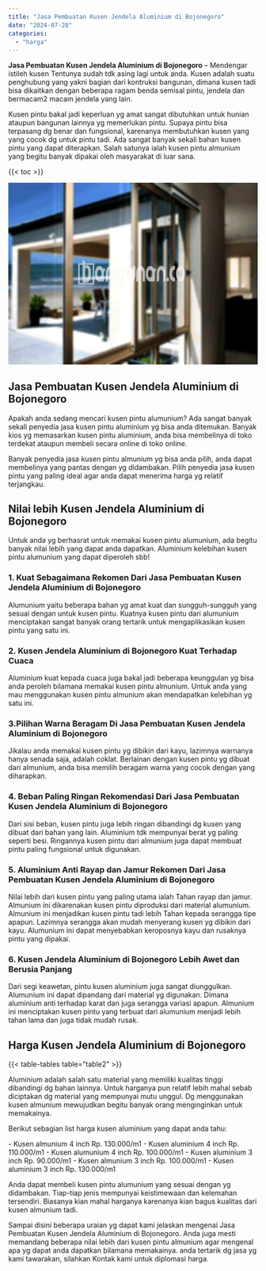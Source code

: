 ```yaml
---
title: "Jasa Pembuatan Kusen Jendela Aluminium di Bojonegoro"
date: "2024-07-28"
categories: 
  - "harga"
---
```


**Jasa Pembuatan Kusen Jendela Aluminium di Bojonegoro** – Mendengar istileh kusen Tentunya sudah tdk asing lagi untuk anda. Kusen adalah suatu penghubung yang yakni bagian dari kontruksi bangunan, dimana kusen tadi bisa dikaitkan dengan beberapa ragam benda semisal pintu, jendela dan bermacam2 macam jendela yang lain.

Kusen pintu bakal jadi keperluan yg amat sangat dibutuhkan untuk hunian ataupun bangunan lainnya yg memerlukan pintu. Supaya pintu bisa terpasang dg benar dan fungsional, karenanya membutuhkan kusen yang yang cocok dg untuk pintu tadi. Ada sangat banyak sekali bahan kusen pintu yang dapat diterapkan. Salah satunya ialah kusen pintu almunium yang begitu banyak dipakai oleh masyarakat di luar sana.

{{< toc >}}

![Jasa Pembuatan Kusen Jendela Aluminium di Bojonegoro](/images/harga-kusen-jendela-alumunium-02.png)

## Jasa Pembuatan Kusen Jendela Aluminium di Bojonegoro

Apakah anda sedang mencari kusen pintu alumunium? Ada sangat banyak sekali penyedia jasa kusen pintu aluminium yg bisa anda ditemukan. Banyak kios yg memasarkan kusen pintu aluminium, anda bisa membelinya di toko terdekat ataupun membeli secara online di toko online.

Banyak penyedia jasa kusen pintu almunium yg bisa anda pilih, anda dapat membelinya yang pantas dengan yg didambakan. Pilih penyedia jasa kusen pintu yang paling ideal agar anda dapat menerima harga yg relatif terjangkau.

## Nilai lebih Kusen Jendela Aluminium di Bojonegoro

Untuk anda yg berhasrat untuk memakai kusen pintu alumunium, ada begitu banyak nilai lebih yang dapat anda dapatkan. Aluminium kelebihan kusen pintu alumunium yang dapat diperoleh sbb!

### 1\. Kuat Sebagaimana Rekomen Dari Jasa Pembuatan Kusen Jendela Aluminium di Bojonegoro

Alumunium yaitu beberapa bahan yg amat kuat dan sungguh-sungguh yang sesuai dengan untuk kusen pintu. Kuatnya kusen pintu dari alumunium menciptakan sangat banyak orang tertarik untuk mengaplikasikan kusen pintu yang satu ini.

### 2\. Kusen Jendela Aluminium di Bojonegoro Kuat Terhadap Cuaca

Aluminium kuat kepada cuaca juga bakal jadi beberapa keunggulan yg bisa anda peroleh bilamana memakai kusen pintu almunium. Untuk anda yang mau menggunakan kusen pintu almunium akan mendapatkan kelebihan yg satu ini.

### 3.Pilihan Warna Beragam Di Jasa Pembuatan Kusen Jendela Aluminium di Bojonegoro

Jikalau anda memakai kusen pintu yg dibikin dari kayu, lazimnya warnanya hanya senada saja, adalah coklat. Berlainan dengan kusen pintu yg dibuat dari almunium, anda bisa memilih beragam warna yang cocok dengan yang diharapkan.

### 4\. Beban Paling Ringan Rekomendasi Dari Jasa Pembuatan Kusen Jendela Aluminium di Bojonegoro

Dari sisi beban, kusen pintu juga lebih ringan dibandingi dg kusen yang dibuat dari bahan yang lain. Aluminium tdk mempunyai berat yg paling seperti besi. Ringannya kusen pintu dari almunium juga dapat membuat pintu paling fungsional untuk digunakan.

### 5\. Aluminium Anti Rayap dan Jamur Rekomen Dari Jasa Pembuatan Kusen Jendela Aluminium di Bojonegoro

Nilai lebih dari kusen pintu yang paling utama ialah Tahan rayap dan jamur. Almunium ini dikarenakan kusen pintu diproduksi dari material alumunium. Almunium ini menjadikan kusen pintu tadi lebih Tahan kepada serangga tipe apapun. Lazimnya serangga akan mudah menyerang kusen yg dibikin dari kayu. Alumunium ini dapat menyebabkan keroposnya kayu dan rusaknya pintu yang dipakai.

### 6\. Kusen Jendela Aluminium di Bojonegoro Lebih Awet dan Berusia Panjang

Dari segi keawetan, pintu kusen aluminium juga sangat diunggulkan. Alumunium ini dapat dipandang dari material yg digunakan. Dimana aluminium anti terhadap karat dan juga serangga variasi apapun. Almunium ini menciptakan kusen pintu yang terbuat dari alumunium menjadi lebih tahan lama dan juga tidak mudah rusak.

## Harga Kusen Jendela Aluminium di Bojonegoro

{{< table-tables table="table2" >}}

Aluminium adalah salah satu material yang memiliki kualitas tinggi dibandingi dg bahan lainnya. Untuk harganya pun relatif lebih mahal sebab diciptakan dg material yang mempunyai mutu unggul. Dg menggunakan kusen almunium mewujudkan begitu banyak orang menginginkan untuk memakainya.

Berikut sebagian list harga kusen aluminium yang dapat anda tahu:

\- Kusen almunium 4 inch Rp. 130.000/m1 - Kusen aluminium 4 inch Rp. 110.000/m1 - Kusen alumunium 4 inch Rp. 100.000/m1 - Kusen aluminium 3 inch Rp. 90.000/m1 - Kusen almunium 3 inch Rp. 100.000/m1 - Kusen aluminium 3 inch Rp. 130.000/m1

Anda dapat membeli kusen pintu alumunium yang sesuai dengan yg didambakan. Tiap-tiap jenis mempunyai keistimewaan dan kelemahan tersendiri. Biasanya kian mahal harganya karenanya kian bagus kualitas dari kusen almunium tadi.

Sampai disini beberapa uraian yg dapat kami jelaskan mengenai Jasa Pembuatan Kusen Jendela Aluminium di Bojonegoro. Anda juga mesti memandang beberapa nilai lebih dari kusen pintu almunium agar mengenal apa yg dapat anda dapatkan bilamana memakainya. anda tertarik dg jasa yg kami tawarakan, silahkan Kontak kami untuk diplomasi harga.
